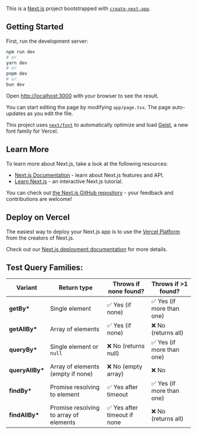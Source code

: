 This is a [Next.js](https://nextjs.org) project bootstrapped with [`create-next-app`](https://nextjs.org/docs/app/api-reference/cli/create-next-app).

## Getting Started

First, run the development server:

```bash
npm run dev
# or
yarn dev
# or
pnpm dev
# or
bun dev
```

Open [http://localhost:3000](http://localhost:3000) with your browser to see the result.

You can start editing the page by modifying `app/page.tsx`. The page auto-updates as you edit the file.

This project uses [`next/font`](https://nextjs.org/docs/app/building-your-application/optimizing/fonts) to automatically optimize and load [Geist](https://vercel.com/font), a new font family for Vercel.

## Learn More

To learn more about Next.js, take a look at the following resources:

- [Next.js Documentation](https://nextjs.org/docs) - learn about Next.js features and API.
- [Learn Next.js](https://nextjs.org/learn) - an interactive Next.js tutorial.

You can check out [the Next.js GitHub repository](https://github.com/vercel/next.js) - your feedback and contributions are welcome!

## Deploy on Vercel

The easiest way to deploy your Next.js app is to use the [Vercel Platform](https://vercel.com/new?utm_medium=default-template&filter=next.js&utm_source=create-next-app&utm_campaign=create-next-app-readme) from the creators of Next.js.

Check out our [Next.js deployment documentation](https://nextjs.org/docs/app/building-your-application/deploying) for more details.

## Test Query Families:

| Variant          | Return type                            | Throws if none found?       | Throws if >1 found?      |
| ---------------- | -------------------------------------- | --------------------------- | ------------------------ |
| **getBy\***      | Single element                         | ✅ Yes (if none)             | ✅ Yes (if more than one) |
| **getAllBy\***   | Array of elements                      | ✅ Yes (if none)             | ❌ No (returns all)       |
| **queryBy\***    | Single element or `null`               | ❌ No (returns null)         | ✅ Yes (if more than one) |
| **queryAllBy\*** | Array of elements (empty if none)      | ❌ No (empty array)          | ❌ No                     |
| **findBy\***     | Promise resolving to element           | ✅ Yes after timeout         | ✅ Yes (if more than one) |
| **findAllBy\***  | Promise resolving to array of elements | ✅ Yes after timeout if none | ❌ No (returns all)       |
